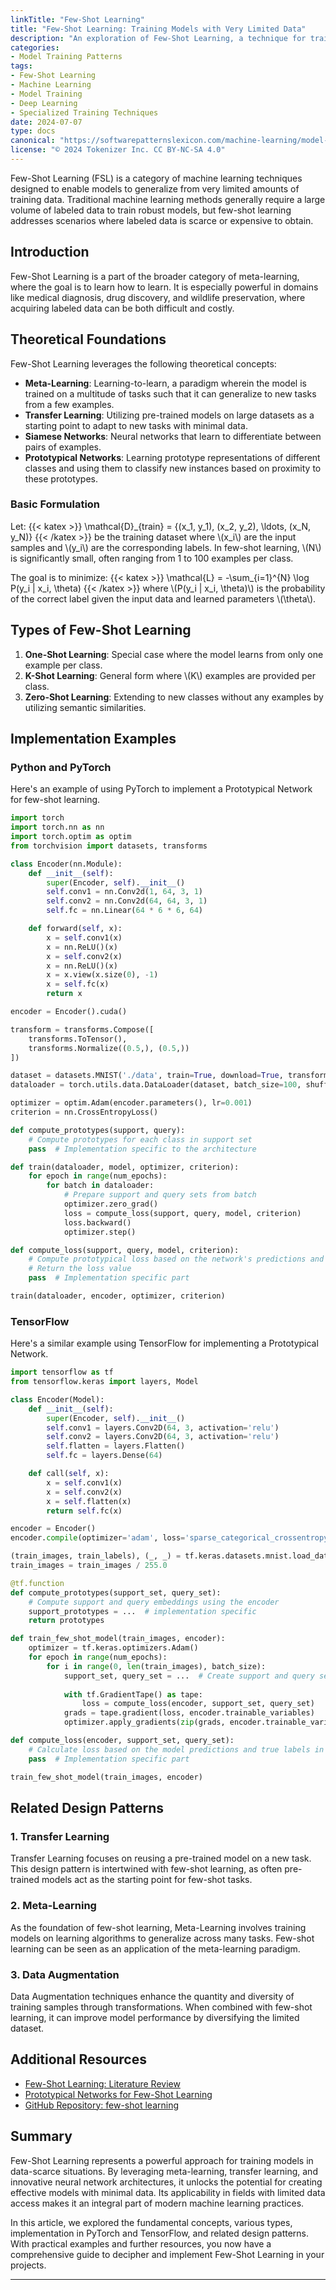 ```yaml
---
linkTitle: "Few-Shot Learning"
title: "Few-Shot Learning: Training Models with Very Limited Data"
description: "An exploration of Few-Shot Learning, a technique for training models with minimal data, its implementation, related design patterns, and real-world applications."
categories:
- Model Training Patterns
tags:
- Few-Shot Learning
- Machine Learning
- Model Training
- Deep Learning
- Specialized Training Techniques
date: 2024-07-07
type: docs
canonical: "https://softwarepatternslexicon.com/machine-learning/model-training-patterns/specialized-training-techniques/few-shot-learning"
license: "© 2024 Tokenizer Inc. CC BY-NC-SA 4.0"
---
```



Few-Shot Learning (FSL) is a category of machine learning techniques designed to enable models to generalize from very limited amounts of training data. Traditional machine learning methods generally require a large volume of labeled data to train robust models, but few-shot learning addresses scenarios where labeled data is scarce or expensive to obtain.


## Introduction

Few-Shot Learning is a part of the broader category of meta-learning, where the goal is to learn how to learn. It is especially powerful in domains like medical diagnosis, drug discovery, and wildlife preservation, where acquiring labeled data can be both difficult and costly.

## Theoretical Foundations

Few-Shot Learning leverages the following theoretical concepts:

- **Meta-Learning**: Learning-to-learn, a paradigm wherein the model is trained on a multitude of tasks such that it can generalize to new tasks from a few examples.
- **Transfer Learning**: Utilizing pre-trained models on large datasets as a starting point to adapt to new tasks with minimal data.
- **Siamese Networks**: Neural networks that learn to differentiate between pairs of examples.
- **Prototypical Networks**: Learning prototype representations of different classes and using them to classify new instances based on proximity to these prototypes.

### Basic Formulation
Let:
{{< katex >}} \mathcal{D}_{train} = \{(x_1, y_1), (x_2, y_2), \ldots, (x_N, y_N)\} {{< /katex >}}
be the training dataset where \\(x_i\\) are the input samples and \\(y_i\\) are the corresponding labels. In few-shot learning, \\(N\\) is significantly small, often ranging from 1 to 100 examples per class.

The goal is to minimize:
{{< katex >}} \mathcal{L} = -\sum_{i=1}^{N} \log P(y_i | x_i, \theta) {{< /katex >}}
where \\(P(y_i | x_i, \theta)\\) is the probability of the correct label given the input data and learned parameters \\(\theta\\).

## Types of Few-Shot Learning

1. **One-Shot Learning**: Special case where the model learns from only one example per class.
2. **K-Shot Learning**: General form where \\(K\\) examples are provided per class.
3. **Zero-Shot Learning**: Extending to new classes without any examples by utilizing semantic similarities.

## Implementation Examples

### Python and PyTorch

Here's an example of using PyTorch to implement a Prototypical Network for few-shot learning.

```python
import torch
import torch.nn as nn
import torch.optim as optim
from torchvision import datasets, transforms

class Encoder(nn.Module):
    def __init__(self):
        super(Encoder, self).__init__()
        self.conv1 = nn.Conv2d(1, 64, 3, 1)
        self.conv2 = nn.Conv2d(64, 64, 3, 1)
        self.fc = nn.Linear(64 * 6 * 6, 64)

    def forward(self, x):
        x = self.conv1(x)
        x = nn.ReLU()(x)
        x = self.conv2(x)
        x = nn.ReLU()(x)
        x = x.view(x.size(0), -1)
        x = self.fc(x)
        return x

encoder = Encoder().cuda()

transform = transforms.Compose([
    transforms.ToTensor(),
    transforms.Normalize((0.5,), (0.5,))
])

dataset = datasets.MNIST('./data', train=True, download=True, transform=transform)
dataloader = torch.utils.data.DataLoader(dataset, batch_size=100, shuffle=True)

optimizer = optim.Adam(encoder.parameters(), lr=0.001)
criterion = nn.CrossEntropyLoss()

def compute_prototypes(support, query):
    # Compute prototypes for each class in support set
    pass  # Implementation specific to the architecture

def train(dataloader, model, optimizer, criterion):
    for epoch in range(num_epochs):
        for batch in dataloader:
            # Prepare support and query sets from batch
            optimizer.zero_grad()
            loss = compute_loss(support, query, model, criterion)
            loss.backward()
            optimizer.step()

def compute_loss(support, query, model, criterion):
    # Compute prototypical loss based on the network's predictions and true labels in query set
    # Return the loss value
    pass  # Implementation specific part

train(dataloader, encoder, optimizer, criterion)
```

### TensorFlow

Here's a similar example using TensorFlow for implementing a Prototypical Network.

```python
import tensorflow as tf
from tensorflow.keras import layers, Model

class Encoder(Model):
    def __init__(self):
        super(Encoder, self).__init__()
        self.conv1 = layers.Conv2D(64, 3, activation='relu')
        self.conv2 = layers.Conv2D(64, 3, activation='relu')
        self.flatten = layers.Flatten()
        self.fc = layers.Dense(64)

    def call(self, x):
        x = self.conv1(x)
        x = self.conv2(x)
        x = self.flatten(x)
        return self.fc(x)

encoder = Encoder()
encoder.compile(optimizer='adam', loss='sparse_categorical_crossentropy')

(train_images, train_labels), (_, _) = tf.keras.datasets.mnist.load_data()
train_images = train_images / 255.0

@tf.function
def compute_prototypes(support_set, query_set):
    # Compute support and query embeddings using the encoder
    support_prototypes = ...  # implementation specific
    return prototypes

def train_few_shot_model(train_images, encoder):
    optimizer = tf.keras.optimizers.Adam()
    for epoch in range(num_epochs):
        for i in range(0, len(train_images), batch_size):
            support_set, query_set = ...  # Create support and query sets
    
            with tf.GradientTape() as tape:
                loss = compute_loss(encoder, support_set, query_set)
            grads = tape.gradient(loss, encoder.trainable_variables)
            optimizer.apply_gradients(zip(grads, encoder.trainable_variables))

def compute_loss(encoder, support_set, query_set):
    # Calculate loss based on the model predictions and true labels in query set
    pass  # Implementation specific part

train_few_shot_model(train_images, encoder)
```

## Related Design Patterns

### 1. **Transfer Learning**
Transfer Learning focuses on reusing a pre-trained model on a new task. This design pattern is intertwined with few-shot learning, as often pre-trained models act as the starting point for few-shot tasks.

### 2. **Meta-Learning**
As the foundation of few-shot learning, Meta-Learning involves training models on learning algorithms to generalize across many tasks. Few-shot learning can be seen as an application of the meta-learning paradigm.

### 3. **Data Augmentation**
Data Augmentation techniques enhance the quantity and diversity of training samples through transformations. When combined with few-shot learning, it can improve model performance by diversifying the limited dataset.

## Additional Resources

- [Few-Shot Learning: Literature Review](https://arxiv.org/abs/1706.00915)
- [Prototypical Networks for Few-Shot Learning](https://arxiv.org/abs/1703.05175)
- [GitHub Repository: few-shot learning](https://github.com/ioriwong/few-shot)

## Summary

Few-Shot Learning represents a powerful approach for training models in data-scarce situations. By leveraging meta-learning, transfer learning, and innovative neural network architectures, it unlocks the potential for creating effective models with minimal data. Its applicability in fields with limited data access makes it an integral part of modern machine learning practices.

In this article, we explored the fundamental concepts, various types, implementation in PyTorch and TensorFlow, and related design patterns. With practical examples and further resources, you now have a comprehensive guide to decipher and implement Few-Shot Learning in your projects.

---

